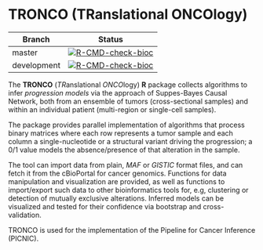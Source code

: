 TRONCO (TRanslational ONCOlogy)
===============================

| Branch | Status |
| --- | --- |
| master | [![R-CMD-check-bioc](https://github.com/BIMIB-DISCo/TRONCO/actions/workflows/check-bioc.yml/badge.svg?branch=master)](https://github.com/BIMIB-DISCo/TRONCO/actions/workflows/check-bioc.yml) |
| development | [![R-CMD-check-bioc](https://github.com/BIMIB-DISCo/TRONCO/actions/workflows/check-bioc.yml/badge.svg?branch=development)](https://github.com/BIMIB-DISCo/TRONCO/actions/workflows/check-bioc.yml) |


The **TRONCO** (*TR*anslational *ONCO*logy) **R** package collects algorithms to infer *progression models* via the approach of Suppes-Bayes Causal Network, both from an ensemble of tumors (cross-sectional samples) and within an individual patient (multi-region or single-cell samples). 

The package provides parallel implementation of algorithms that process binary matrices where each row represents a tumor sample and each column a single-nucleotide or a structural variant driving the progression; a 0/1 value models the absence/presence of that alteration in the sample. 

The tool can import data from plain, *MAF* or *GISTIC* format files, and can fetch it from the cBioPortal for cancer genomics. Functions for  data manipulation and visualization are provided, as well as functions to import/export such data to other bioinformatics  tools for, e.g, clustering or detection of mutually exclusive alterations. Inferred models can be visualized and tested for their confidence via bootstrap and cross-validation. 

TRONCO is used for the implementation of the Pipeline for Cancer Inference (PICNIC). 
